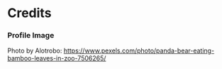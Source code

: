 # Credits


### Profile Image
Photo by Alotrobo: https://www.pexels.com/photo/panda-bear-eating-bamboo-leaves-in-zoo-7506265/
